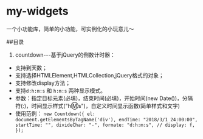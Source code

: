 # my-widgets
一个小功能库，简单的小功能，可实例化的小玩意儿～

##目录
1. countdown---基于jQuery的倒数计时器：
 *  支持到天数；
 *  支持选择HTMLElement,HTMLCollection,jQuery格式的对象；
 *  支持修改display方法；
 *  支持`d:h:m:s` 和 `h:m:s` 两种显示模式。
 * 参数：指定目标元素(必填)，结束时间(必填)，开始时间(new Date())，分隔符(:)，时间显示样式("h:m:s")，自定义时间显示函数(简单样式和文字)
 * 使用范例：
   `new Countdown({
     el: document.getElementsByTagName('div'),
     endTime: "2018/3/1 24:00:00",
     startTime: "",
     divideChar: "-",
     formate: "d:h:m:s",
     // display: f,
   });`
